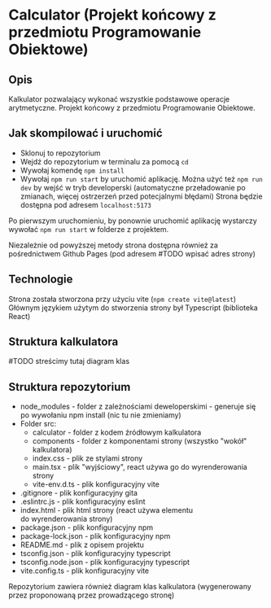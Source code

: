 # Calculator (Projekt końcowy z przedmiotu Programowanie Obiektowe)

## Opis
Kalkulator pozwalający wykonać wszystkie podstawowe operacje arytmetyczne. Projekt końcowy z przedmiotu Programowanie Obiektowe.


## Jak skompilować i uruchomić
- Sklonuj to repozytorium
- Wejdź do repozytorium w terminalu za pomocą `cd`
- Wywołaj komendę `npm install`
- Wywołaj `npm run start` by uruchomić aplikację. Można użyć też `npm run dev` by wejść w tryb developerski (automatyczne przeładowanie po zmianach, więcej ostrzerzeń przed potecjalnymi błędami)
Strona będzie dostępna pod adresem `localhost:5173`

Po pierwszym uruchomieniu, by ponownie uruchomić aplikację wystarczy wywołać `npm run start` w folderze z projektem.

Niezależnie od powyższej metody strona dostępna również za pośrednictwem Github Pages (pod adresem #TODO wpisać adres strony)


## Technologie
Strona została stworzona przy użyciu vite (`npm create vite@latest`)
Głównym językiem użytym do stworzenia strony był Typescript (biblioteka React)


## Struktura kalkulatora
#TODO streścimy tutaj diagram klas



## Struktura repozytorium
- node_modules - folder z zależnościami deweloperskimi - generuje się po wywołaniu npm install (nic tu nie zmieniamy)
- Folder src:
    - calculator - folder z kodem źródłowym kalkulatora
    - components - folder z komponentami strony (wszystko "wokół" kalkulatora)
    - index.css - plik ze stylami strony
    - main.tsx - plik "wyjściowy", react używa go do wyrenderowania strony
    - vite-env.d.ts - plik konfiguracyjny vite
- .gitignore - plik konfiguracyjny gita
- .eslintrc.js - plik konfiguracyjny eslint
- index.html - plik html strony (react używa elementu <div id="root" /> do wyrenderowania strony)
- package.json - plik konfiguracyjny npm
- package-lock.json - plik konfiguracyjny npm
- README.md - plik z opisem projektu
- tsconfig.json - plik konfiguracyjny typescript
- tsconfig.node.json - plik konfiguracyjny typescript
- vite.config.ts - plik konfiguracyjny vite

Repozytorium zawiera również diagram klas kalkulatora (wygenerowany przez proponowaną przez prowadzącego stronę)
